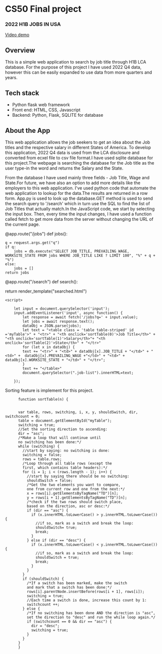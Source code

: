 # CS50 Final project
### 2022 H1B JOBS IN USA
[Video demo](https://youtu.be/NvaveDMNeCw)

## Overview
 This is a simple web application to search by job title through H1B LCA database. For the purpose of this project I have used 2022 Q4 data, however this can be easily expanded to use data from more quarters and years.

## Tech stack
- Python flask web framework
- Front end: HTML, CSS, Javascript
- Backend: Python, Flask, SQLITE for database

## About the App
   This web application allows the job seekers to get an idea about the Job titles and the respective salary in different States of America. To develop this application, 2022 Q4 data is used from the LCA disclosure  and converted from ecxel file to csv file format.I have used sqlite database for this project.The webpage is searching the database for the Job title as the user type-in the word and returns the Salary and the State.

   From the database I have used mainly three fields - Job Title, Wage and State.For future, we have also an option to add more details like the employers to this web application. I've used python code that automate the web application to lookup for the data.The results are returned in a row form. App.py is used to look up the database.GET method is used to send the search query to '/search' which in turn use the SQL to find the list of Job Titles that actually match.In the JavaScript code, we start by selecting the input box. Then, every time the input changes, I have used a function called fetch to get more data from the server without changing the URL of the current page.

   @app.route("/jobs")
   def jobs():

    q = request.args.get("q")
    if q:
        jobs = db.execute("SELECT JOB_TITLE, PREVAILING_WAGE, WORKSITE_STATE FROM jobs WHERE JOB_TITLE LIKE ? LIMIT 100", "%" + q + "%")
    else:
        jobs = []
    return jobs

   @app.route("/search")
   def search():

   return render_template("searched.html")


    <script>

        let input = document.querySelector('input');
        input.addEventListener('input', async function() {
            let response = await fetch('/jobs?q=' + input.value);
            let jobs = await response.text();
            dataObj = JSON.parse(jobs);
            let text = "<table class = 'table table-striped' id ='myTable'>" + "<tr>" + "<th onclick='sortTable(0)'>Job Title</th>" + "<th onclick='sortTable(1)'>Salary</th>"+ "<th onclick='sortTable(2)'>State</th>" + "</tr>"
            for (let x in dataObj) {
            text += "<tr>" + "<td>" + dataObj[x].JOB_TITLE + "</td>" + "<td>" +  dataObj[x].PREVAILING_WAGE +"</td>" + "<td>" + dataObj[x].WORKSITE_STATE + "</td>" + "</tr>";
            }
            text += "</table>"
            document.querySelector(".job-list").innerHTML=text;

        });


   Sorting feature is implement for this project.

          function sortTable(n) {


          var table, rows, switching, i, x, y, shouldSwitch, dir, switchcount = 0;
          table = document.getElementById("myTable");
          switching = true;
          //Set the sorting direction to ascending:
          dir = "asc";
          /*Make a loop that will continue until
          no switching has been done:*/
          while (switching) {
            //start by saying: no switching is done:
            switching = false;
            rows = table.rows;
            /*Loop through all table rows (except the
            first, which contains table headers):*/
            for (i = 1; i < (rows.length - 1); i++) {
              //start by saying there should be no switching:
              shouldSwitch = false;
              /*Get the two elements you want to compare,
              one from current row and one from the next:*/
              x = rows[i].getElementsByTagName("TD")[n];
              y = rows[i + 1].getElementsByTagName("TD")[n];
              /*check if the two rows should switch place,
              based on the direction, asc or desc:*/
              if (dir == "asc") {
                if (x.innerHTML.toLowerCase() > y.innerHTML.toLowerCase()) {
                  //if so, mark as a switch and break the loop:
                  shouldSwitch= true;
                  break;
                }
              } else if (dir == "desc") {
                if (x.innerHTML.toLowerCase() < y.innerHTML.toLowerCase()) {
                  //if so, mark as a switch and break the loop:
                  shouldSwitch = true;
                  break;
                }
              }
            }
            if (shouldSwitch) {
              /*If a switch has been marked, make the switch
              and mark that a switch has been done:*/
              rows[i].parentNode.insertBefore(rows[i + 1], rows[i]);
              switching = true;
              //Each time a switch is done, increase this count by 1:
              switchcount ++;
            } else {
              /*If no switching has been done AND the direction is "asc",
              set the direction to "desc" and run the while loop again.*/
              if (switchcount == 0 && dir == "asc") {
                dir = "desc";
                switching = true;
              }
            }
          }
          }







